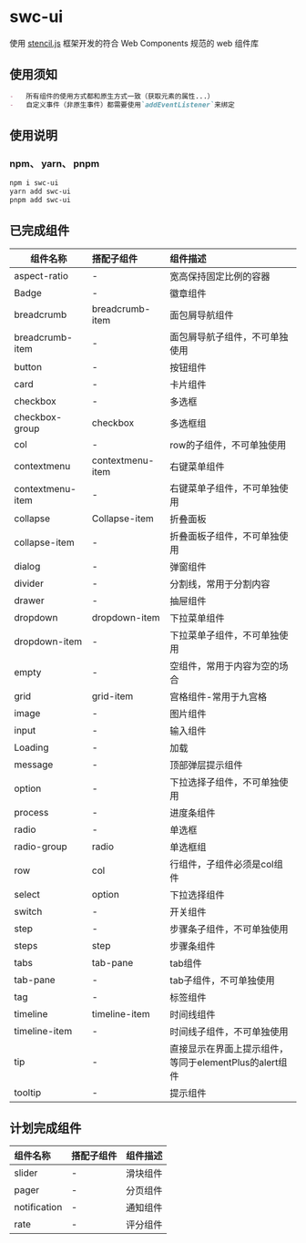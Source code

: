 # swc-ui

使用 [stencil.js](https://stenciljs.com/) 框架开发的符合 Web Components 规范的 web 组件库


## 使用须知

```md
-   所有组件的使用方式都和原生方式一致（获取元素的属性...）
-   自定义事件（非原生事件）都需要使用`addEventListener`来绑定
```

## 使用说明

### npm、 yarn、 pnpm

```bash
npm i swc-ui
yarn add swc-ui
pnpm add swc-ui
```

## 已完成组件

| 组件名称             | 搭配子组件            | 组件描述                                 |
|------------------|:-----------------|:-------------------------------------|
| aspect-ratio     | -                | 宽高保持固定比例的容器                          |
| Badge            | -                | 徽章组件                                 |
| breadcrumb       | breadcrumb-item  | 面包屑导航组件                              |
| breadcrumb-item  | -                | 面包屑导航子组件，不可单独使用                      |
| button           | -                | 按钮组件                                 |
| card             | -                | 卡片组件                                 |
| checkbox         | -                | 多选框                                  |
| checkbox-group   | checkbox         | 多选框组                                 |
| col              | -                | row的子组件，不可单独使用                       |
| contextmenu      | contextmenu-item | 右键菜单组件                               |
| contextmenu-item | -                | 右键菜单子组件，不可单独使用                       |
| collapse         | Collapse-item    | 折叠面板                                 |
| collapse-item    | -                | 折叠面板子组件，不可单独使用                       |
| dialog           | -                | 弹窗组件                                 |
| divider          | -                | 分割线，常用于分割内容                          |
| drawer           | -                | 抽屉组件                                 |
| dropdown         | dropdown-item    | 下拉菜单组件                               |
| dropdown-item    | -                | 下拉菜单子组件，不可单独使用                       |
| empty            | -                | 空组件，常用于内容为空的场合                       |
| grid             | grid-item        | 宫格组件-常用于九宫格                          |
| image            | -                | 图片组件                                 |
| input            | -                | 输入组件                                 |
| Loading          | -                | 加载                                   |
| message          | -                | 顶部弹层提示组件                             |
| option           | -                | 下拉选择子组件，不可单独使用                       |
| process          | -                | 进度条组件                                |
| radio            | -                | 单选框                                  |
| radio-group      | radio            | 单选框组                                 |
| row              | col              | 行组件，子组件必须是col组件                      |
| select           | option           | 下拉选择组件                               |
| switch           | -                | 开关组件                                 |
| step             | -                | 步骤条子组件，不可单独使用                        |
| steps            | step             | 步骤条组件                                |
| tabs             | tab-pane         | tab组件                                |
| tab-pane         | -                | tab子组件，不可单独使用                        |
| tag              | -                | 标签组件                                 |
| timeline         | timeline-item    | 时间线组件                                |
| timeline-item    | -                | 时间线子组件，不可单独使用                        |
| tip              | -                | 直接显示在界面上提示组件，等同于elementPlus的alert组件  |
| tooltip          | -                | 提示组件                                 |


## 计划完成组件

| 组件名称         | 搭配子组件 | 组件描述 |
|:-------------|:------|:-----|
| slider       | -     | 滑块组件 |
| pager        | -     | 分页组件 |
| notification | -     | 通知组件 |
| rate         | -     | 评分组件 |
